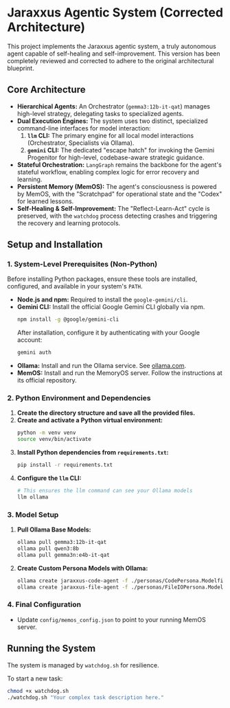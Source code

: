 # Jaraxxus Agentic System (Corrected Architecture)

This project implements the Jaraxxus agentic system, a truly autonomous agent capable of self-healing and self-improvement. This version has been completely reviewed and corrected to adhere to the original architectural blueprint.

## Core Architecture

* **Hierarchical Agents:** An Orchestrator (`gemma3:12b-it-qat`) manages high-level strategy, delegating tasks to specialized agents.
* **Dual Execution Engines:** The system uses two distinct, specialized command-line interfaces for model interaction:
    1.  **`llm` CLI:** The primary engine for all local model interactions (Orchestrator, Specialists via Ollama).
    2.  **`gemini` CLI:** The dedicated "escape hatch" for invoking the Gemini Progenitor for high-level, codebase-aware strategic guidance.
* **Stateful Orchestration:** `LangGraph` remains the backbone for the agent's stateful workflow, enabling complex logic for error recovery and learning.
* **Persistent Memory (MemOS):** The agent's consciousness is powered by MemOS, with the "Scratchpad" for operational state and the "Codex" for learned lessons.
* **Self-Healing & Self-Improvement:** The "Reflect-Learn-Act" cycle is preserved, with the `watchdog` process detecting crashes and triggering the recovery and learning protocols.

## Setup and Installation

### 1. System-Level Prerequisites (Non-Python)

Before installing Python packages, ensure these tools are installed, configured, and available in your system's `PATH`.

* **Node.js and npm:** Required to install the `google-gemini/cli`.
* **Gemini CLI:** Install the official Google Gemini CLI globally via npm.
    ```bash
    npm install -g @google/gemini-cli
    ```
    After installation, configure it by authenticating with your Google account:
    ```bash
    gemini auth
    ```
* **Ollama:** Install and run the Ollama service. See [ollama.com](https://ollama.com/).
* **MemOS:** Install and run the MemoryOS server. Follow the instructions at its official repository.

### 2. Python Environment and Dependencies

1.  **Create the directory structure and save all the provided files.**
2.  **Create and activate a Python virtual environment:**
    ```bash
    python -m venv venv
    source venv/bin/activate
    ```
3.  **Install Python dependencies from `requirements.txt`:**
    ```bash
    pip install -r requirements.txt
    ```
4.  **Configure the `llm` CLI:**
    ```bash
    # This ensures the llm command can see your Ollama models
    llm ollama
    ```

### 3. Model Setup

1.  **Pull Ollama Base Models:**
    ```bash
    ollama pull gemma3:12b-it-qat
    ollama pull qwen3:8b
    ollama pull gemma3n:e4b-it-qat
    ```
2.  **Create Custom Persona Models with Ollama:**
    ```bash
    ollama create jaraxxus-code-agent -f ./personas/CodePersona.Modelfile
    ollama create jaraxxus-file-agent -f ./personas/FileIOPersona.Modelfile
    ```

### 4. Final Configuration

* Update `config/memos_config.json` to point to your running MemOS server.

## Running the System

The system is managed by `watchdog.sh` for resilience.

To start a new task:
```bash
chmod +x watchdog.sh
./watchdog.sh "Your complex task description here."
